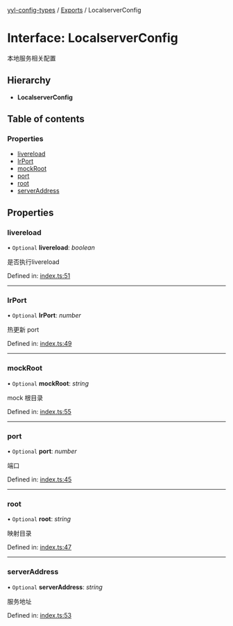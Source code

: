 [yyl-config-types](../README.md) / [Exports](../modules.md) / LocalserverConfig

# Interface: LocalserverConfig

本地服务相关配置

## Hierarchy

* **LocalserverConfig**

## Table of contents

### Properties

- [livereload](localserverconfig.md#livereload)
- [lrPort](localserverconfig.md#lrport)
- [mockRoot](localserverconfig.md#mockroot)
- [port](localserverconfig.md#port)
- [root](localserverconfig.md#root)
- [serverAddress](localserverconfig.md#serveraddress)

## Properties

### livereload

• `Optional` **livereload**: *boolean*

是否执行livereload

Defined in: [index.ts:51](https://github.com/jackness1208/yyl-config-types/blob/2c73d01/index.ts#L51)

___

### lrPort

• `Optional` **lrPort**: *number*

热更新 port

Defined in: [index.ts:49](https://github.com/jackness1208/yyl-config-types/blob/2c73d01/index.ts#L49)

___

### mockRoot

• `Optional` **mockRoot**: *string*

mock 根目录

Defined in: [index.ts:55](https://github.com/jackness1208/yyl-config-types/blob/2c73d01/index.ts#L55)

___

### port

• `Optional` **port**: *number*

端口

Defined in: [index.ts:45](https://github.com/jackness1208/yyl-config-types/blob/2c73d01/index.ts#L45)

___

### root

• `Optional` **root**: *string*

映射目录

Defined in: [index.ts:47](https://github.com/jackness1208/yyl-config-types/blob/2c73d01/index.ts#L47)

___

### serverAddress

• `Optional` **serverAddress**: *string*

服务地址

Defined in: [index.ts:53](https://github.com/jackness1208/yyl-config-types/blob/2c73d01/index.ts#L53)
